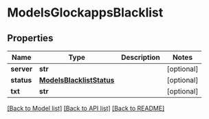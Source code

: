 # ModelsGlockappsBlacklist

## Properties
Name | Type | Description | Notes
------------ | ------------- | ------------- | -------------
**server** | **str** |  | [optional] 
**status** | [**ModelsBlacklistStatus**](ModelsBlacklistStatus.md) |  | [optional] 
**txt** | **str** |  | [optional] 

[[Back to Model list]](../README.md#documentation-for-models) [[Back to API list]](../README.md#documentation-for-api-endpoints) [[Back to README]](../README.md)


